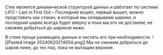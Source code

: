 Стек является динамической структурой данных и работает по системе LIFO – Last in First Out – Последний вошёл, первый вышел, можно представить как стакан, в который мы складываем шарики, и последний шарик всегда будет вверху и пока мы его не достанем, не сможем добраться до шариков ниже.

В стеке проще размещать данные и чистить его при необходимости.
![[Pasted image 20240620214654.png]]
Мы не сможем добраться до шаров ниже, до тех пор, пока не вытащим  верхние.